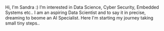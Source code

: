 Hi, I'm Sandra :)
I’m interested in Data Science, Cyber Security, Embedded Systems etc..
I am an aspiring Data Scientist and to say it in precise, dreaming to beome an AI Specialist.
Here I'm starting my journey taking small tiny steps..

<!---
Sandr001/Sandr001 is a ✨ special ✨ repository because its `README.md` (this file) appears on your GitHub profile.
You can click the Preview link to take a look at your changes.
--->

